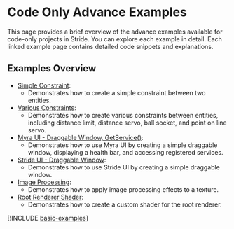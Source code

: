 # Code Only Advance Examples

This page provides a brief overview of the advance examples available for code-only projects in Stride. You can explore each example in detail. Each linked example page contains detailed code snippets and explanations.

## Examples Overview

- [Simple Constraint](simple-constraint.md):
  - Demonstrates how to create a simple constraint between two entities.
- [Various Constraints](constraints.md):
  - Demonstrates how to create various constraints between entities, including distance limit, distance servo, ball socket, and point on line servo.
- [Myra UI - Draggable Window, GetService()](myra-ui-draggable-window-and-services.md):
  - Demonstrates how to use Myra UI by creating a simple draggable window, displaying a health bar, and accessing registered services.
- [Stride UI - Draggable Window](stride-ui-draggable-window.md):
  - Demonstrates how to use Stride UI by creating a simple draggable window.
- [Image Processing](image-processing.md):
  - Demonstrates how to apply image processing effects to a texture.
- [Root Renderer Shader](root-renderer-shader.md):
  - Demonstrates how to create a custom shader for the root renderer.
  
[!INCLUDE [basic-examples](../../../includes/manual/examples/basic-examples-outro.md)]